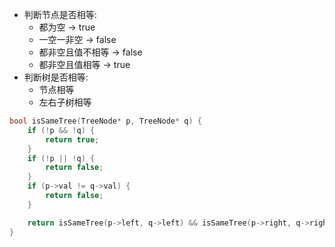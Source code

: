 - 判断节点是否相等:
    - 都为空 &rarr; true
    - 一空一非空 &rarr; false
    - 都非空且值不相等 &rarr; false
    - 都非空且值相等 &rarr; true
- 判断树是否相等:
    - 节点相等
    - 左右子树相等

```c++
bool isSameTree(TreeNode* p, TreeNode* q) {
    if (!p && !q) {
        return true;
    }
    if (!p || !q) {
        return false;
    }
    if (p->val != q->val) {
        return false;
    }

    return isSameTree(p->left, q->left) && isSameTree(p->right, q->right);
}
```